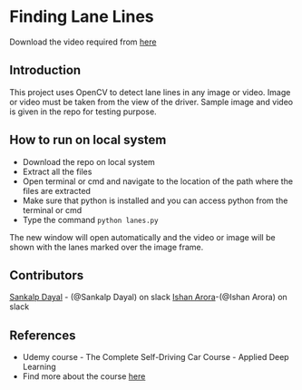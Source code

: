 # Finding Lane Lines


Download the video required from [here](https://github.com/rslim087a/road-video)



## Introduction
This project uses OpenCV to detect lane lines in any image or video. Image or video must be taken from the view of the driver. Sample image and video is given in the repo for testing purpose.

## How to run on local system

- Download the repo on local system
- Extract all the files
- Open terminal or cmd and navigate to the location of the path where the files are extracted
- Make sure that python is installed and you can access python from the terminal or cmd
- Type the command `python lanes.py`

The new window will open automatically and the video or image will be shown with the lanes marked over the image frame.


## Contributors
[Sankalp Dayal](https://github.com/sankalpdayal5) - (@Sankalp Dayal) on slack
[Ishan Arora](https://github.com/ishan6899)-(@Ishan Arora) on slack

## References
- Udemy course - The Complete Self-Driving Car Course - Applied Deep Learning
- Find more about the course [here](https://www.udemy.com/applied-deep-learningtm-the-complete-self-driving-car-course/)


